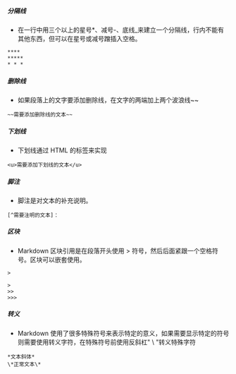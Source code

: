 ##### 分隔线
- 在一行中用三个以上的星号*、减号-、底线_来建立一个分隔线，行内不能有其他东西，但可以在星号或减号蹭插入空格。
```
****
*****
* * * 
```
##### 删除线
- 如果段落上的文字要添加删除线，在文字的两端加上两个波浪线~~
```
~~需要添加删除线的文本~~
```

##### 下划线
- 下划线通过 HTML 的标签来实现
```
<u>需要添加下划线的文本</u>
```
##### 脚注
- 脚注是对文本的补充说明。
```
[^需要注明的文本]：
```
##### 区块
- Markdown 区块引用是在段落开头使用 > 符号，然后后面紧跟一个空格符号。区块可以嵌套使用。
```
> 
```
```
> 
>> 
>>> 
```
##### 转义
- Markdown 使用了很多特殊符号来表示特定的意义，如果需要显示特定的符号则需要使用转义字符，在特殊符号前使用反斜杠" \ "转义特殊字符
```
*文本斜体*
\*正常文本\*
```
##### 
##### 
##### 